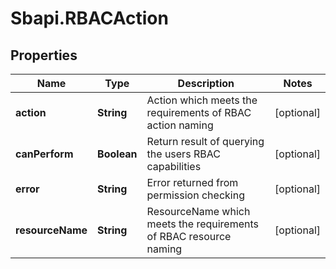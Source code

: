 # Sbapi.RBACAction

## Properties

Name | Type | Description | Notes
------------ | ------------- | ------------- | -------------
**action** | **String** | Action which meets the requirements of RBAC action naming | [optional] 
**canPerform** | **Boolean** | Return result of querying the users RBAC capabilities | [optional] 
**error** | **String** | Error returned from permission checking | [optional] 
**resourceName** | **String** | ResourceName which meets the requirements of RBAC resource naming | [optional] 



